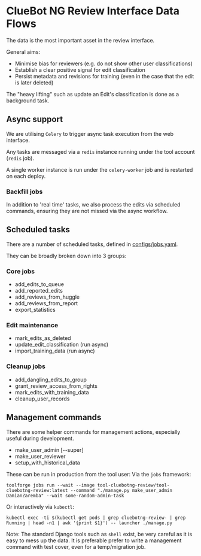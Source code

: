 # ClueBot NG Review Interface Data Flows

The data is the most important asset in the review interface.

General aims:
* Minimise bias for reviewers (e.g. do not show other user classifications)
* Establish a clear positive signal for edit classification
* Persist metadata and revisions for training (even in the case that the edit is later deleted)

The "heavy lifting" such as update an Edit's classification is done as a background task.

## Async support

We are utilising `Celery` to trigger async task execution from the web interface.

Any tasks are messaged via a `redis` instance running under the tool account (`redis` job).

A single worker instance is run under the `celery-worker` job and is restarted on each deploy.

### Backfill jobs

In addition to 'real time' tasks, we also process the edits via scheduled commands, ensuring they are not missed via the async workflow.

## Scheduled tasks

There are a number of scheduled tasks, defined in [configs/jobs.yaml](https://github.com/cluebotng/reviewer/blob/main/configs/jobs.yaml).

They can be broadly broken down into 3 groups:

### Core jobs
* add_edits_to_queue
* add_reported_edits
* add_reviews_from_huggle
* add_reviews_from_report
* export_statistics

### Edit maintenance
* mark_edits_as_deleted
* update_edit_classification (run async)
* import_training_data (run async)


### Cleanup jobs
* add_dangling_edits_to_group
* grant_review_access_from_rights
* mark_edits_with_training_data
* cleanup_user_records

## Management commands

There are some helper commands for management actions, especially useful during development.

* make_user_admin [--super]
* make_user_reviewer
* setup_with_historical_data

These can be run in production from the tool user:
Via the `jobs` framework:
```
toolforge jobs run --wait --image tool-cluebotng-review/tool-cluebotng-review:latest --command "./manage.py make_user_admin DamianZaremba" --wait some-random-admin-task
```

Or interactively via `kubectl`:
```
kubectl exec -ti $(kubectl get pods | grep cluebotng-review- | grep Running | head -n1 | awk '{print $1}') -- launcher ./manage.py
```

Note: The standard Django tools such as `shell` exist, be very careful as it is easy to mess up the data.
It is preferable prefer to write a management command with test cover, even for a temp/migration job.
